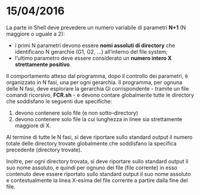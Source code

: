 # 15/04/2016
La parte in Shell deve prevedere un numero variabile di parametri **N+1** (N maggiore o uguale a 2): 
- i primi N parametri devono essere **nomi assoluti di directory** che identificano N gerarchie (G1, G2, …) all’interno del file
system; 
- l’ultimo parametro deve essere considerato un **numero intero X strettamente positivo**. 

Il comportamento atteso dal programma, dopo il controllo dei parametri, è organizzato in N fasi, una per ogni
gerarchia.
Il programma, per ognuna delle N fasi, deve esplorare la gerarchia Gi corrispondente - tramite un file comandi
ricorsivo, **FCR.sh** - e devono contare globalmente tutte le directory che soddisfano le seguenti due specifiche: 
1) devono contenere solo file (e non sotto-directory)
2) devono contenere solo file la cui lunghezza in linee sia strettamente maggiore di X. 

Al termine di tutte le N fasi, si deve riportare sullo standard output il numero totale
delle directory trovate globalmente che soddisfano la specifica precedente (directory trovate). 

Inoltre, per ogni directory trovata, si deve riportare sullo standard output il suo nome assoluto, e quindi per ognuno dei file (file
corrente) in esso contenuto deve essere riportato sullo standard output il suo nome assoluto e contestualmente
la linea X-esima del file corrente a partire dalla fine del file.